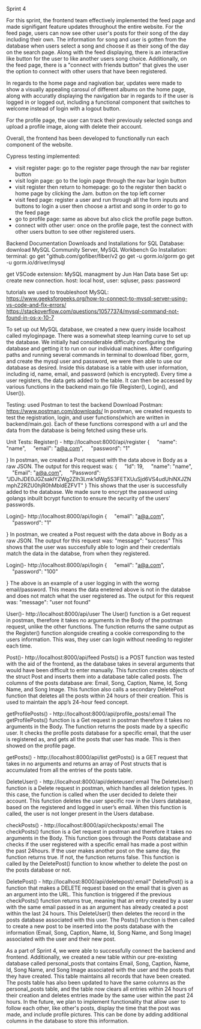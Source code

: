 Sprint 4

For this sprint, the frontend team effectively implemented the feed page and made signifigant feature updates throughout the entire website.  For the feed page, users can now see other user's posts for their song of the day including their own. The information for song and user is gotten from the database when users select a song and choose it as their song of the day on the search page.  Along with the feed displaying, there is an interactive like button for the user to like another users song choice. Additionally, on the feed page, there is a "connect with friends button" that gives the user the option to connect with other users that have been registered. 

In regards to the home page and nagivation bar, updates were made to show a visually appealing carosul of different albums on the home page, along with accuratly displaying the navigation bar in regards to if the user is logged in or logged out, including a functional component that switches to welcome instead of login with a logout button. 

For the profile page, the user can track their previously selected songs and upload a profile image, along with delete their account. 

Overall, the frontend has been developed to functionally run each component of the website.

Cypress testing implemented: 
  - visit register page: go to the register page through the nav bar register button
  - visit login page: go to the login page through the nav bar login button
  - visit register then return to homepage: go to the register then backt o home page by clicking the Jam. button on the top left corner
  - visit feed page: register a user and run through all the form inputs and buttons to login a user then choose a artist and song in order to go to the feed page
  - go to profile page: same as above but also click the profile page button. 
  - connect with other user: once on the profile page, test the connect with other users button to see other registered users.


Backend Documentation 
Downloads and Installations for SQL Database: 
download MySQL Community Server, MySQL Workbench
Go Installation: 
terminal: 
go get "github.com/gofiber/fiber/v2
go get -u gorm.io/gorm
go get -u gorm.io/driver/mysql 

get VSCode extension: MySQL managment by Jun Han
Data base Set up: 
create new connection. host: local host, user: sqluser, pass: password 


tutorials we used to troubleshoot MySQL: 
https://www.geeksforgeeks.org/how-to-connect-to-mysql-server-using-vs-code-and-fix-errors/
https://stackoverflow.com/questions/10577374/mysql-command-not-found-in-os-x-10-7


To set up out MySQL database, we created a new query inside localhost called myloginpage. There was a somewhat steep learning curve to set up the database. We initially had considerable difficulty configuring the database and getting it to run on our individual machines. After configuring paths and running several commands in terminal to download fiber, gorm, and create the mysql user and password, we were then able to use our database as desired. Inside this database is a table with user information, including id, name, email, and password (which is encrypted). Every time a user registers, the data gets added to the table. It can then be accessed by various functions in the backend main.go file (Register(), Login(), and User()). 

Testing: used Postman to test the backend
Download Postman: https://www.postman.com/downloads/
In postman, we created requests to test the registration, login, and user functions(which are written in backend/main.go). Each of these functions correspond with a url and the data from the database is being fetched using these urls. 

Unit Tests: 
Register() - http://localhost:8000/api/register
{
    "name": "name",
    "email": "a@a.com",
    "password": "1"

}
In postman, we created a Post request with the data above in Body as a raw JSON. 
The output for this request was: 
{
    "Id": 19,
    "name": "name",
    "Email": "a@a.com",
    "Password": "JDJhJDE0JGZsaklYZWg2Zlh3Lmk1dWg5S3FETXUuSjd6VS4udUhiNXJZNmphZ2RZU0hjR0hMbldEZFVT"
}
This shows that the user is successfully added to the database. We made sure to encrypt the password using golangs inbuilt bcrypt function to ensure the security of the users' passwords. 

Login()-  http://localhost:8000/api/login
{
    "email": "a@a.com",
    "password": "1"

}
In postman, we created a Post request with the data above in Body as a raw JSON. 
The output for this request was: "message":  "success" 
This shows that the user was succesfully able to login and their credentials match the data in the databse, from when they registered. 

Login()-  http://localhost:8000/api/login
{
    "email": "a@a.com",
    "password": "100"

}
The above is an example of a user logging in with the worng email/password. This means the data enetered above is not in the databse and does not match what the user registered as. The output for this request was: "message": "user not found" 

User()- http://localhost:8000/api/user
The User() function is a Get request in postman, therefore it takes no arguments in the Body of the postman request, unlike the other functions. The function returns the same output as the Register() function alongside creating a cookie corresponding to the users information. This was, they user can login without needing to register each time. 

Post()- http://localhost:8000/api/feed
Posts()  is a POST function was tested with the aid of the frontend, as the database takes in several arguments that would have been difficult to enter manually. This function creates objects of the struct Post and inserts them into a database table called posts. The columns of the posts database are: Email, Song, Caption, Name, Id, Song Name, and Song Image. This function also calls a secondary DeletePost function that deletes all the posts within 24 hours of their creation. This is used to maintain the app’s 24-hour feed concept.

getProfilePosts()  - http://localhost:8000/api/profile_posts/:email
The getProfilePosts() function is a Get request in postman therefore it takes no arguments in the Body. The function returns the posts made by a specific user. It checks the profile posts database for a specific email, that the user is registered as, and gets all the posts that user has made. This is then showed on the profile page. 

getPosts()  - http://localhost:8000/api/list
getPosts() is a GET request that takes in no arguments and returns an array of Post structs that is accumulated from all the entries of the posts table. 

DeleteUser() -  http://localhost:8000/api/deleteuser/:email
The DeleteUser() function is a Delete request in postman, which handles all deletion types. In this case, the function is called when the user decided to delete their account. This function deletes the user specific row in the Users database, based on the registered and logged in user’s email. When this function is called, the user is not longer present in the Users database. 

checkPosts() - http://localhost:8000/api/checkposts/:email
The checkPosts() function is a Get request in postman and  therefore it takes no arguments in the Body. This function goes through the Posts database and checks if the user registered with a specific email has made a post within the past 24hours. If the user makes another post on the same day, the function returns true. If not, the function returns false. This function is called by the DeletePost() function to know whether to delete the post on the posts database or not. 

DeletePost() - http://localhost:8000/api/deletepost/:email"
DeletePost() is a function that makes a DELETE request based on the email that is given as an argument into the URL. This function is triggered if the previous checkPosts() function returns true, meaning that an entry created by a user with the same email passed in as an argument has already created a post within the last 24 hours. This DeleteUser() then deletes the record in the posts database associated with this user. The Posts() function is then called to create a new post to be inserted into the posts database with the information (Email, Song, Caption, Name, Id, Song Name, and Song Image) associated with the user and their new post. 

As a part of Sprint 4, we were able to successfully connect the backend and frontend. Additionally, we created a new table within our pre-existing database called personal_posts that contains Email, Song, Caption, Name, Id, Song Name, and Song Image associated with the user and the posts that they have created. This table maintains all records that have been created. The posts table has also been updated to have the same columns as the personal_posts table, and the table now clears all entries within 24 hours of their creation and deletes entries made by the same user within the past 24 hours. In the future, we plan to implement functionality that allow user to follow each other, like other's posts, display the time that the post was made, and include profile pictures. This can be done by adding additional columns in the database to store this information.  